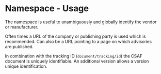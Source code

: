# Namespace - Usage

The namespace is useful to unambiguously and globally identify the vendor or manufacturer.

Often times a URL of the company or publishing party is used which is recommended.
Can also be a URL pointing to a page on which advisories are published.

In combination with the tracking ID (`document/tracking/id`) the CSAF document is uniquely identifiable.
An additional version allows a version unique identification.
